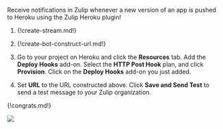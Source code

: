 Receive notifications in Zulip whenever a new version of an app
is pushed to Heroku using the Zulip Heroku plugin!

1. {!create-stream.md!}

1. {!create-bot-construct-url.md!}

1. Go to your project on Heroku
   and click the **Resources** tab. Add the **Deploy Hooks** add-on.
   Select the **HTTP Post Hook** plan, and click **Provision**. Click on
   the **Deploy Hooks** add-on you just added.

1. Set **URL** to the URL constructed above. Click **Save and Send Test**
   to send a test message to your Zulip organization.

{!congrats.md!}

![](/static/images/integrations/heroku/001.png)

